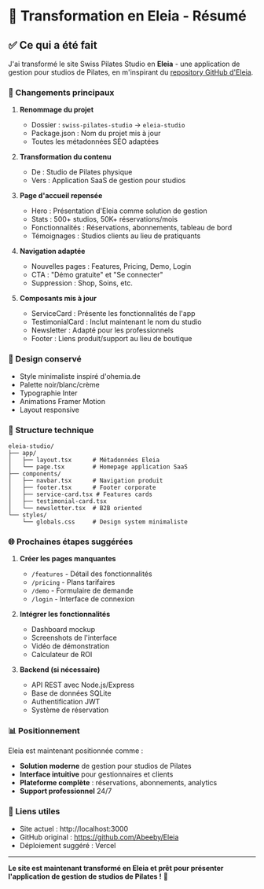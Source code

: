 # 🎯 Transformation en Eleia - Résumé

## ✅ Ce qui a été fait

J'ai transformé le site Swiss Pilates Studio en **Eleia** - une application de gestion pour studios de Pilates, en m'inspirant du [repository GitHub d'Eleia](https://github.com/Abeeby/Eleia).

### 📝 Changements principaux

1. **Renommage du projet**
   - Dossier : `swiss-pilates-studio` → `eleia-studio`
   - Package.json : Nom du projet mis à jour
   - Toutes les métadonnées SEO adaptées

2. **Transformation du contenu**
   - De : Studio de Pilates physique
   - Vers : Application SaaS de gestion pour studios

3. **Page d'accueil repensée**
   - Hero : Présentation d'Eleia comme solution de gestion
   - Stats : 500+ studios, 50K+ réservations/mois
   - Fonctionnalités : Réservations, abonnements, tableau de bord
   - Témoignages : Studios clients au lieu de pratiquants

4. **Navigation adaptée**
   - Nouvelles pages : Features, Pricing, Demo, Login
   - CTA : "Démo gratuite" et "Se connecter"
   - Suppression : Shop, Soins, etc.

5. **Composants mis à jour**
   - ServiceCard : Présente les fonctionnalités de l'app
   - TestimonialCard : Inclut maintenant le nom du studio
   - Newsletter : Adapté pour les professionnels
   - Footer : Liens produit/support au lieu de boutique

### 🎨 Design conservé

- Style minimaliste inspiré d'ohemia.de
- Palette noir/blanc/crème
- Typographie Inter
- Animations Framer Motion
- Layout responsive

### 🚀 Structure technique

```
eleia-studio/
├── app/
│   ├── layout.tsx      # Métadonnées Eleia
│   └── page.tsx        # Homepage application SaaS
├── components/
│   ├── navbar.tsx      # Navigation produit
│   ├── footer.tsx      # Footer corporate
│   ├── service-card.tsx # Features cards
│   ├── testimonial-card.tsx
│   └── newsletter.tsx  # B2B oriented
└── styles/
    └── globals.css     # Design system minimaliste
```

### 🌐 Prochaines étapes suggérées

1. **Créer les pages manquantes**
   - `/features` - Détail des fonctionnalités
   - `/pricing` - Plans tarifaires
   - `/demo` - Formulaire de demande
   - `/login` - Interface de connexion

2. **Intégrer les fonctionnalités**
   - Dashboard mockup
   - Screenshots de l'interface
   - Vidéo de démonstration
   - Calculateur de ROI

3. **Backend (si nécessaire)**
   - API REST avec Node.js/Express
   - Base de données SQLite
   - Authentification JWT
   - Système de réservation

### 📊 Positionnement

Eleia est maintenant positionnée comme :
- **Solution moderne** de gestion pour studios de Pilates
- **Interface intuitive** pour gestionnaires et clients
- **Plateforme complète** : réservations, abonnements, analytics
- **Support professionnel** 24/7

### 🔗 Liens utiles

- Site actuel : http://localhost:3000
- GitHub original : https://github.com/Abeeby/Eleia
- Déploiement suggéré : Vercel

---

**Le site est maintenant transformé en Eleia et prêt pour présenter l'application de gestion de studios de Pilates !** 🎉